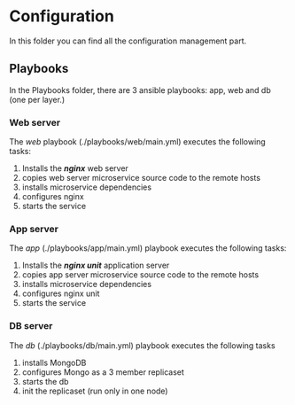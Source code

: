 # Configuration

In this folder you can find all the configuration management part.

## Playbooks

In the Playbooks folder, there are 3 ansible playbooks: app, web and db (one per layer.)

### Web server

The *web* playbook (./playbooks/web/main.yml) executes the following tasks:
1. Installs the ***nginx*** web server
2. copies web server microservice source code to the remote hosts
3. installs microservice dependencies
4. configures nginx
5. starts the service

### App server

The *app* (./playbooks/app/main.yml) playbook executes the following tasks:
1. Installs the ***nginx unit*** application server
2. copies app server microservice source code to the remote hosts
3. installs microservice dependencies
4. configures nginx unit
5. starts the service

### DB server

The *db* (./playbooks/db/main.yml) playbook executes the following tasks
1. installs MongoDB
2. configures Mongo as a 3 member replicaset
3. starts the db
4. init the replicaset (run only in one node)